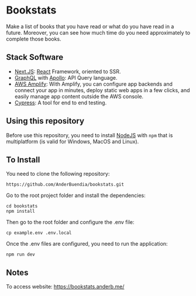 # Bookstats

Make a list of books that you have read or what do you have read in a future. Moreover, you can see how much time do you need approximately to complete those books.

## Stack Software

- [Next.JS](https://nextjs.org/): [React](https://reactjs.org/) Framework, oriented to SSR.
- [GraphQL](https://graphql.org/) with [Apollo](https://www.apollographql.com/): API Query language.
- [AWS Amplify](https://aws.amazon.com/amplify/?nc1=h_ls): With Amplify, you can configure app backends and connect your app in minutes, deploy static web apps in a few clicks, and easily manage app content outside the AWS console.
- [Cypress](https://www.cypress.io/): A tool for end to end testing.

## Using this repository

Before use this repository, you need to install [NodeJS](https://nodejs.org/en/download/) with `npm` that is multiplatform (is valid for Windows, MacOS and Linux).

## To Install

You need to clone the following repository:

```
https://github.com/AnderBuendia/bookstats.git
```

Go to the root project folder and install the dependencies:

```
cd bookstats
npm install
```

Then go to the root folder and configure the .env file:

```
cp example.env .env.local
```

Once the .env files are configured, you need to run the application:

```
npm run dev
```

## Notes

To access website: https://bookstats.anderb.me/
